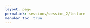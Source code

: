 ```yaml
---
layout: page
permalink: sessions/session_2/lecture
menubar_toc: true
---
```


<script src="{{ site.baseurl }}/assets/js/vanilla-back-to-top.min.js"></script>
<script>addBackToTop()</script>


<object data="assets/DCEG_Statistical_Genetics_Workshop_09132023.pdf" width="1000" height="1000" type='application/pdf'></object>


